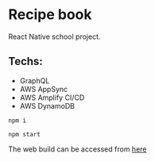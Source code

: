 # Recipe book

React Native school project.

## Techs:
* GraphQL
* AWS AppSync
* AWS Amplify CI/CD
* AWS DynamoDB

```shell script
npm i
```

```shell script
npm start
```

The web build can be accessed from [here](https://master.d3ppqs497a73jr.amplifyapp.com/)
